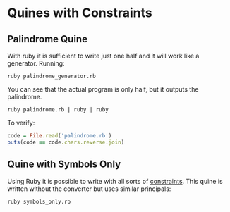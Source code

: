# Quines with Constraints

## Palindrome Quine

With ruby it is sufficient to write just one half and it will work like a generator. Running:

```shell
ruby palindrome_generator.rb
```

You can see that the actual program is only half, but it outputs the palindrome.

```shell
ruby palindrome.rb | ruby | ruby
```

To verify:

```ruby
code = File.read('palindrome.rb')
puts(code == code.chars.reverse.join)
```

## Quine with Symbols Only

Using Ruby it is possible to write with all sorts of [constraints](../../constraints/lipograms/).
This quine is written without the converter but uses similar principals:

```shell
ruby symbols_only.rb
```

